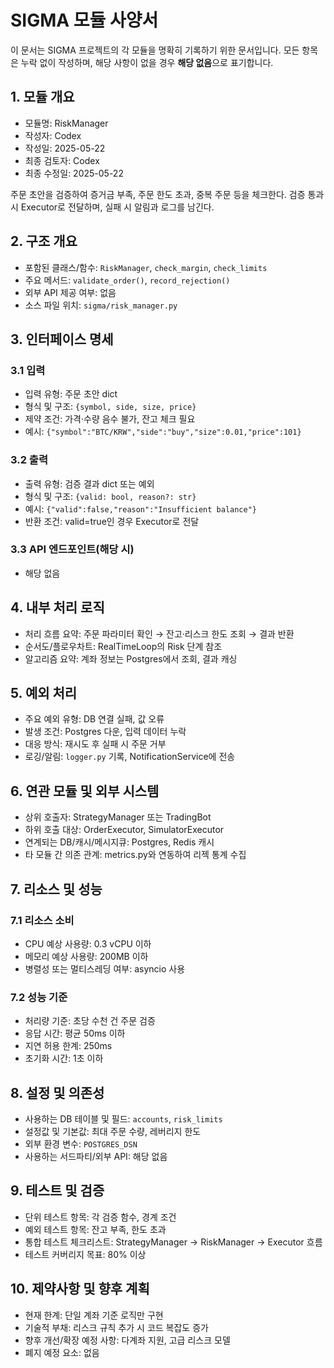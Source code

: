 # SIGMA 모듈 사양서

이 문서는 SIGMA 프로젝트의 각 모듈을 명확히 기록하기 위한 문서입니다. 모든 항목은 누락 없이 작성하며, 해당 사항이 없을 경우 **해당 없음**으로 표기합니다.

## 1. 모듈 개요
* 모듈명: RiskManager
* 작성자: Codex
* 작성일: 2025-05-22
* 최종 검토자: Codex
* 최종 수정일: 2025-05-22

주문 초안을 검증하여 증거금 부족, 주문 한도 초과, 중복 주문 등을 체크한다. 검증 통과 시 Executor로 전달하며, 실패 시 알림과 로그를 남긴다.

## 2. 구조 개요
* 포함된 클래스/함수: `RiskManager`, `check_margin`, `check_limits`
* 주요 메서드: `validate_order()`, `record_rejection()`
* 외부 API 제공 여부: 없음
* 소스 파일 위치: `sigma/risk_manager.py`

## 3. 인터페이스 명세
### 3.1 입력
* 입력 유형: 주문 초안 dict
* 형식 및 구조: `{symbol, side, size, price}`
* 제약 조건: 가격·수량 음수 불가, 잔고 체크 필요
* 예시: `{"symbol":"BTC/KRW","side":"buy","size":0.01,"price":101}`

### 3.2 출력
* 출력 유형: 검증 결과 dict 또는 예외
* 형식 및 구조: `{valid: bool, reason?: str}`
* 예시: `{"valid":false,"reason":"Insufficient balance"}`
* 반환 조건: valid=true인 경우 Executor로 전달

### 3.3 API 엔드포인트(해당 시)
* 해당 없음

## 4. 내부 처리 로직
* 처리 흐름 요약: 주문 파라미터 확인 → 잔고·리스크 한도 조회 → 결과 반환
* 순서도/플로우차트: RealTimeLoop의 Risk 단계 참조
* 알고리즘 요약: 계좌 정보는 Postgres에서 조회, 결과 캐싱

## 5. 예외 처리
* 주요 예외 유형: DB 연결 실패, 값 오류
* 발생 조건: Postgres 다운, 입력 데이터 누락
* 대응 방식: 재시도 후 실패 시 주문 거부
* 로깅/알림: `logger.py` 기록, NotificationService에 전송

## 6. 연관 모듈 및 외부 시스템
* 상위 호출자: StrategyManager 또는 TradingBot
* 하위 호출 대상: OrderExecutor, SimulatorExecutor
* 연계되는 DB/캐시/메시지큐: Postgres, Redis 캐시
* 타 모듈 간 의존 관계: metrics.py와 연동하여 리젝 통계 수집

## 7. 리소스 및 성능
### 7.1 리소스 소비
* CPU 예상 사용량: 0.3 vCPU 이하
* 메모리 예상 사용량: 200MB 이하
* 병렬성 또는 멀티스레딩 여부: asyncio 사용

### 7.2 성능 기준
* 처리량 기준: 초당 수천 건 주문 검증
* 응답 시간: 평균 50ms 이하
* 지연 허용 한계: 250ms
* 초기화 시간: 1초 이하

## 8. 설정 및 의존성
* 사용하는 DB 테이블 및 필드: `accounts`, `risk_limits`
* 설정값 및 기본값: 최대 주문 수량, 레버리지 한도
* 외부 환경 변수: `POSTGRES_DSN`
* 사용하는 서드파티/외부 API: 해당 없음

## 9. 테스트 및 검증
* 단위 테스트 항목: 각 검증 함수, 경계 조건
* 예외 테스트 항목: 잔고 부족, 한도 초과
* 통합 테스트 체크리스트: StrategyManager → RiskManager → Executor 흐름
* 테스트 커버리지 목표: 80% 이상

## 10. 제약사항 및 향후 계획
* 현재 한계: 단일 계좌 기준 로직만 구현
* 기술적 부채: 리스크 규칙 추가 시 코드 복잡도 증가
* 향후 개선/확장 예정 사항: 다계좌 지원, 고급 리스크 모델
* 폐지 예정 요소: 없음
